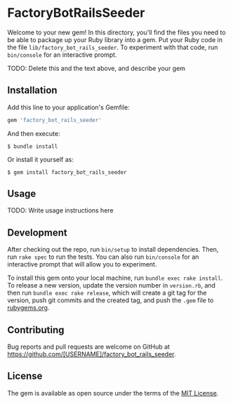 # FactoryBotRailsSeeder

Welcome to your new gem! In this directory, you'll find the files you need to be able to package up your Ruby library into a gem. Put your Ruby code in the file `lib/factory_bot_rails_seeder`. To experiment with that code, run `bin/console` for an interactive prompt.

TODO: Delete this and the text above, and describe your gem

## Installation

Add this line to your application's Gemfile:

```ruby
gem 'factory_bot_rails_seeder'
```

And then execute:

    $ bundle install

Or install it yourself as:

    $ gem install factory_bot_rails_seeder

## Usage

TODO: Write usage instructions here

## Development

After checking out the repo, run `bin/setup` to install dependencies. Then, run `rake spec` to run the tests. You can also run `bin/console` for an interactive prompt that will allow you to experiment.

To install this gem onto your local machine, run `bundle exec rake install`. To release a new version, update the version number in `version.rb`, and then run `bundle exec rake release`, which will create a git tag for the version, push git commits and the created tag, and push the `.gem` file to [rubygems.org](https://rubygems.org).

## Contributing

Bug reports and pull requests are welcome on GitHub at https://github.com/[USERNAME]/factory_bot_rails_seeder.

## License

The gem is available as open source under the terms of the [MIT License](https://opensource.org/licenses/MIT).
